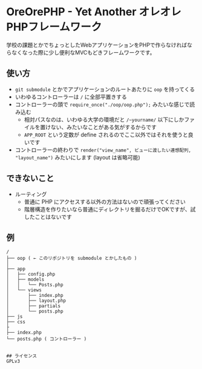 OreOrePHP - Yet Another オレオレPHPフレームワーク
=================================================

学校の課題とかでちょっとしたWebアプリケーションをPHPで作らなければならなくなった際に少し便利なMVCもどきフレームワークです。

## 使い方
* `git submodule` とかでアプリケーションのルートあたりに `oop` を持ってくる
* いわゆるコントローラーは `/` に全部平置きする
* コントローラーの頭で `require_once("./oop/oop.php");` みたいな感じで読み込む
  - 相対パスなのは、いわゆる大学の環境だと `/~yourname/` 以下にしかファイルを置けない、みたいなことがある気がするからです
  - `APP_ROOT` という定数が define されるのでここ以外ではそれを使うと良いです
* コントローラーの終わりで `render("view_name", ビューに渡したい連想配列, "layout_name")` みたいにします (layout は省略可能)


## できないこと
* ルーティング
  - 普通に PHP にアクセスする以外の方法はないので頑張ってください
  - 階層構造を作りたいなら普通にディレクトリを掘るだけでOKですが、試したことはないです

## 例
```
/
├── oop ( ← このリポジトリを submodule とかしたもの )
│
├── app
│   ├── config.php
│   ├── models
│   │   └── Posts.php
│   └── views
│       ├── index.php
│       ├── layout.php
│       ├── partials
│       └── posts.php
├── js
├── css
├
├── index.php
└── posts.php ( コントローラー )


## ライセンス
GPLv3

